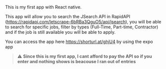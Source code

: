 This is my first app with React native.

This app will allow you to search the JSearch API in RapidAPI (https://rapidapi.com/letscrape-6bRBa3QguO5/api/jsearch), you will be able to search for specific jobs, filter by types (Full-Time, Part-time, Contractor) and if the job is still available you will be able to apply.

You can access the app here https://shorturl.at/ghjU4 by using the expo app


> :warning: **Since this is my first app, I cant afford to pay the API so if you enter and nothing shows is beacouse I ran out of entries**
